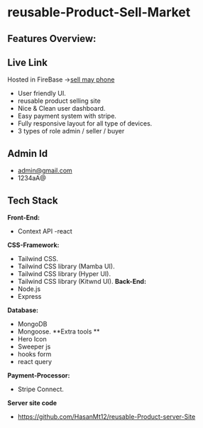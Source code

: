 # reusable-Product-Sell-Market
## Features Overview:
## Live Link
Hosted in FireBase ->[sell may phone](https://used-product-sell-site.web.app/)

- User friendly UI.
- reusable product selling site
- Nice & Clean user dashboard.
- Easy payment system with stripe.
- Fully responsive layout for all type of devices.
- 3 types of role admin / seller / buyer 

## Admin Id
- admin@gmail.com
- 1234aA@

## Tech Stack

**Front-End:** 
- Context API
-react

**CSS-Framework:** 
- Tailwind CSS.
- Tailwind CSS library (Mamba UI).
- Tailwind CSS library (Hyper UI).
- Tailwind CSS library (Kitwnd UI).
**Back-End:** 
- Node.js
- Express

**Database:** 
- MongoDB
- Mongoose.
**Extra tools ** 
- Hero Icon
- Sweeper js
- hooks form
- react query

**Payment-Processor:** 
- Stripe Connect.

**Server site code**
- https://github.com/HasanMt12/reusable-Product-server-Site

